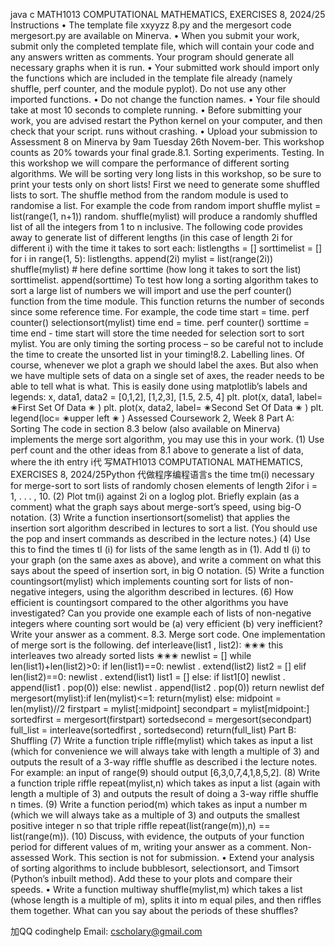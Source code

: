java c MATH1013 COMPUTATIONAL MATHEMATICS, EXERCISES 8, 2024/25 Instructions • The template file xxyyzz 8.py and the mergesort code mergesort.py are available on Minerva. • When you submit your work, submit only the completed template file, which will contain your code and any answers written as comments. Your program should generate all necessary graphs when it is run. • Your submitted work should import only the functions which are included in the template file already (namely shuffle, perf counter, and the module pyplot). Do not use any other imported functions. • Do not change the function names. • Your file should take at most 10 seconds to complete running. • Before submitting your work, you are advised restart the Python kernel on your computer, and then check that your script. runs without crashing. • Upload your submission to Assessment 8 on Minerva by 9am Tuesday 26th Novem-ber. This workshop counts as 20% towards your final grade.8.1. Sorting experiments. Testing.  In this workshop we will compare the performance of different sorting algorithms. We will be sorting very long lists in this workshop, so be sure to print your tests only on short lists! First we need to generate some shuffled lists to sort. The shuffle method from the random module is used to randomise a list. For example the code from  random  import  shuffle mylist  =  list(range(1, n+1)) random. shuffle(mylist) will produce a randomly shuffled list of all the integers from 1 to n inclusive. The following code provides away to generate list of different lengths (in this case of length 2i for different i) with the time it takes to sort each: listlengths  =  [] sorttimelist  =  [] for  i  in  range(1,  5): listlengths. append(2i) mylist  =  list(range(2i)) shuffle(mylist) # here  define  sorttime  (how  long  it  takes  to  sort  the  list) sorttimelist. append(sorttime) To test how long a sorting algorithm takes to sort a large list of numbers we will import and use the perf counter() function from the time module.  This function returns the number of seconds since some reference time. For example, the code time start  =  time. perf counter() selectionsort(mylist) time end  =  time. perf counter() sorttime  =  time end  -  time start will store the time needed for selection sort to sort mylist.  You are only timing the sorting process – so be careful not to include the time to create the unsorted list in your timing!8.2. Labelling lines. Of course, whenever we plot a graph we should label the axes.  But also when we have multiple sets of data on a single set of axes, the reader needs to be able to tell what is what. This is easily done using matplotlib’s labels and legends: x,  data1,  data2  =  [0,1,2],  [1,2,3],  [1.5,  2.5,  4] plt. plot(x,  data1,  label= ✬First  Set  Of  Data ✬ ) plt. plot(x,  data2,  label= ✬Second  Set  Of  Data ✬ ) plt. legend(loc= ✬upper  left ✬ ) Assessed Coursework 2, Week 8 Part A: Sorting The code in section 8.3 below (also available on Minerva) implements the merge sort algorithm, you may use this in your work. (1) Use perf count and the other ideas from 8.1 above to generate a list of data, where the ith entry i代 写MATH1013 COMPUTATIONAL MATHEMATICS, EXERCISES 8, 2024/25Python 代做程序编程语言s the time tm(i) necessary for merge-sort to sort lists of randomly chosen elements of length 2ifor i = 1, . . . , 10. (2) Plot tm(i) against 2i on a loglog plot. Briefly explain (as a comment) what the graph says about merge-sort’s speed, using big-O notation. (3) Write a function insertionsort(somelist) that applies the insertion sort algorithm described in lectures to sort a list. (You should use the pop and insert commands as described in the lecture notes.) (4) Use this to find the times tI (i) for lists of the same length as in (1). Add tI (i) to your graph (on the same axes as above), and write a comment on what this says about the speed of insertion sort, in big O notation. (5) Write a function countingsort(mylist) which implements counting sort for lists of non-negative integers, using the algorithm described in lectures. (6) How efficient is countingsort compared to the other algorithms you have investigated? Can you provide one example each of lists of non-negative integers where counting sort would be (a) very efficient (b) very inefficient? Write your answer as a comment. 8.3. Merge sort code. One implementation of merge sort is the following. def  interleave(list1 , list2): ✬✬✬ this    interleaves   two   already   sorted   lists ✬✬✬ newlist  =   [] while  len(list1)+len(list2)>0: if  len(list1)==0: newlist . extend(list2) list2  =   [] elif  len(list2)==0: newlist . extend(list1) list1  =   [] else: if   list1[0] newlist . append(list1 . pop(0)) else: newlist . append(list2 . pop(0)) return   newlist def  mergesort(mylist):if  len(mylist)<=1: return(mylist) else: midpoint  =  len(mylist)//2 firstpart  =  mylist[:midpoint]   secondpart  =  mylist[midpoint:] sortedfirst  =  mergesort(firstpart) sortedsecond  =  mergesort(secondpart) full_list  =  interleave(sortedfirst , sortedsecond) return(full_list) Part B: Shuffling (7) Write a function triple riffle(mylist) which takes as input a list (which for convenience we will always take with length a multiple of 3) and outputs the result of a 3-way riffle shuffle as described i the lecture notes. For example: an input of range(9) should output [6,3,0,7,4,1,8,5,2]. (8) Write a function triple riffle repeat(mylist,n) which takes as input a list (again with length a multiple of 3) and outputs the result of doing a 3-way riffle shuffle n times. (9) Write a function period(m) which takes as input a number m (which we will always take as a multiple of 3) and outputs the smallest positive integer n so that triple riffle repeat(list(range(m)),n) == list(range(m)). (10) Discuss, with evidence, the outputs of your function period for different values of m, writing your answer as a comment. Non-assessed Work. This section is not for submission. • Extend your analysis of sorting algorithms to include bubblesort, selectionsort,  and Timsort (Python’s inbuilt method). Add these to your plots and compare their speeds. • Write a function multiway shuffle(mylist,m) which takes a list (whose length is a multiple of m), splits it into m equal piles, and then riffles them together.  What can you say about the periods of these shuffles?

加QQ codinghelp Email: cscholary@gmail.com
